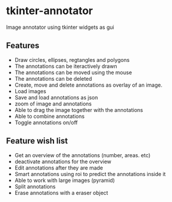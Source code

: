 # tkinter-annotator
Image annotator using tkinter widgets as gui

## Features
- Draw circles, ellipses, regtangles and polygons
- The annotations can be iteractively drawn
- The annotations can be moved using the mouse
- The annotations can be deleted
- Create, move and delete annotations as overlay of an image.
- Load images
- Save and load annotations as json
- zoom of image and annotations
- Able to drag the image together with the annotations
- Able to combine annotations
- Toggle annotations on/off

## Feature wish list

- Get an overview of the annotations (number, areas. etc)
- deactivate annotations for the overview
- Edit annotations after they are made
- Smart annotations using roi to predict the annotations inside it
- Able to work with large images (pyramid)
- Split annotations
- Erase annotations with a eraser object
